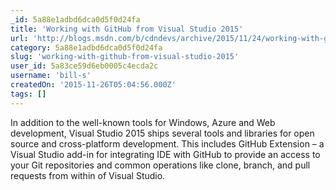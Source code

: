 ```yaml
---
_id: 5a88e1adbd6dca0d5f0d24fa
title: 'Working with GitHub from Visual Studio 2015'
url: 'http://blogs.msdn.com/b/cdndevs/archive/2015/11/24/working-with-github-from-visual-studio-2015.aspx'
category: 5a88e1adbd6dca0d5f0d24fa
slug: 'working-with-github-from-visual-studio-2015'
user_id: 5a83ce59d6eb0005c4ecda2c
username: 'bill-s'
createdOn: '2015-11-26T05:04:56.000Z'
tags: []
---
```


In addition to the well-known tools for Windows, Azure and Web development, Visual Studio 2015 ships several tools and libraries for open source and cross-platform development. This includes GitHub Extension – a Visual Studio add-in for integrating IDE with GitHub to provide an access to your Git repositories and common operations like clone, branch, and pull requests from within of Visual Studio.
